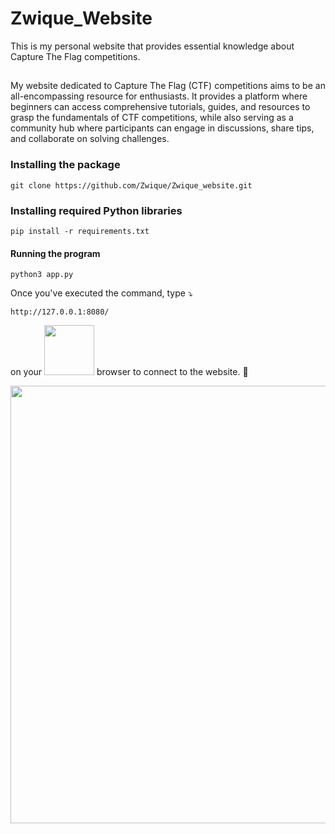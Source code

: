 # Zwique_Website
This is my personal website that provides essential knowledge about Capture The Flag competitions.

##
My website dedicated to Capture The Flag (CTF) competitions aims to be an all-encompassing resource for enthusiasts. It provides a platform where beginners can access comprehensive tutorials, guides, and resources to grasp the fundamentals of CTF competitions, while also serving as a community hub where participants can engage in discussions, share tips, and collaborate on solving challenges.
### Installing the package 
```
git clone https://github.com/Zwique/Zwique_website.git 
```

### Installing required Python libraries

```
pip install -r requirements.txt
```

#### Running the program

```
python3 app.py
```

Once you've executed the command, type :arrow_heading_down:
```
http://127.0.0.1:8080/
```
on your <img src="https://encrypted-tbn0.gstatic.com/images?q=tbn:ANd9GcTnSAQsGqASrctzSzCWNYANizCBjqBzlIaLQA&s" style="width:80px"/> browser to connect to the website. :100:

<img src="https://i.pinimg.com/originals/44/7b/58/447b58632ed20a98cb3c4be7f7473d9a.gif" style="width:700px"/>

